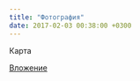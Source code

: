 ```yaml
---
title: "Фотография"
date: 2017-02-03 00:38:00 +0300
---
```



Карта

[Вложение](https://vk.com/photo41076938_456239990)
